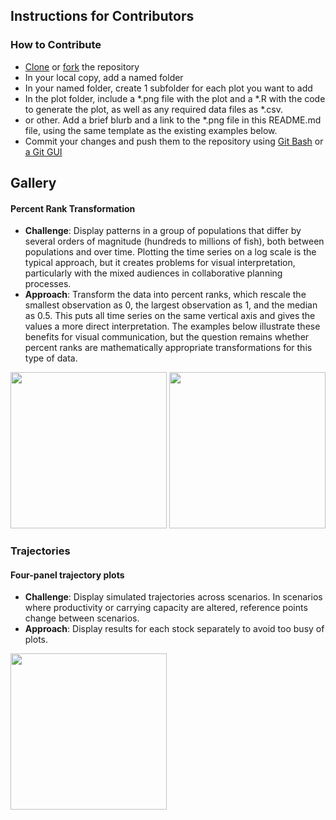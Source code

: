 ## Instructions for Contributors

### How to Contribute
* [Clone](https://help.github.com/articles/cloning-a-repository/) or [fork](https://help.github.com/articles/fork-a-repo/) the repository
* In your local copy, add a named folder
* In your named folder, create 1 subfolder for each plot you want to add
* In the plot folder, include a *.png file with the plot and a *.R with the code to generate the plot, as well as any required data files as *.csv.
* or other. Add a brief blurb and a link to the *.png file in this README.md file, using the same template as the existing examples below.
* Commit your changes and push them to the repository using [Git Bash](https://dont-be-afraid-to-commit.readthedocs.io/en/latest/git/commandlinegit.html) or
[a Git GUI](https://git-scm.com/book/en/v2/Appendix-A%3A-Git-in-Other-Environments-Graphical-Interfaces)


## Gallery

#### Percent Rank Transformation

* **Challenge**: Display patterns in a group of populations that differ by several orders of magnitude (hundreds to millions of fish), both between populations and over time. Plotting the time series on a log scale is the typical approach, but it creates problems for visual interpretation, particularly with the mixed audiences in collaborative planning processes.
* **Approach**: Transform the data into percent ranks, which rescale the smallest observation as 0, the largest observation as 1, and the median as 0.5. This puts all time series on the same vertical axis and gives the values a more direct interpretation. The examples below illustrate these benefits for visual communication, but the question remains whether percent ranks are mathematically appropriate transformations for this type of data. 


<p float="left">

<img src="https://github.com/brookemdavis/Salmon_MSE_Figure_Gallery/blob/master/Salmon%20MSE/PercentRanks/PercRank_FinalPlots.png" width="250" height="250"> 

<img src="https://github.com/brookemdavis/Salmon_MSE_Figure_Gallery/blob/master/Salmon%20MSE/PercentRanks/PercRank_ProgressionInSparklines.png" width="250" height="250">

</p>

### Trajectories


#### Four-panel trajectory plots

* **Challenge**: Display simulated trajectories across scenarios. In scenarios where productivity or carrying capacity are altered, reference points change between scenarios.
* **Approach**: Display results for each stock separately to avoid too busy of plots. 

<p float="left">

<img src="https://github.com/brookemdavis/Salmon_MSE_Figure_Gallery/blob/master/Salmon%20MSE/Four-panel%20Trajectories/4PanelEsc.png" width="250" height="250"> 


</p>



